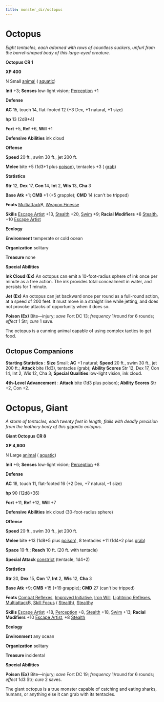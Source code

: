 ```yaml
---
title: monster_dir/octopus
---
```

# Octopus

_Eight tentacles, each adorned with rows of countless suckers, unfurl from the barrel-shaped body of this large-eyed creature._

**Octopus CR 1**

**XP 400**

N Small [animal](creatureTypes#_animal) ( [aquatic](creatureTypes#_aquatic-subtype))

**Init** +3; **Senses** low-light vision; [Perception](../skill_dir/perception#_perception) +1

**Defense**

**AC** 15, touch 14, flat-footed 12 (+3 Dex, +1 natural, +1 size)

**hp** 13 (2d8+4)

**Fort** +5, **Ref** +6, **Will** +1

**Defensive Abilities** ink cloud

**Offense**

**Speed** 20 ft., swim 30 ft., jet 200 ft.

**Melee** bite +5 (1d3+1 plus [poison](universalMonsterRules#_poison)), tentacles +3 ( [grab](universalMonsterRules#_grab))

**Statistics**

**Str** 12, **Dex** 17, **Con** 14, **Int** 2, **Wis** 13, **Cha** 3

**Base Atk** +1; **CMB** +1 (+5 grapple); **CMD** 14 (can't be tripped)

**Feats** [Multiattack](monsterFeats#_multiattack)B, [Weapon Finesse](../feats#_weapon-finesse)

**Skills** [Escape Artist](../skill_dir/escapeArtist#_escape-artist) +13, [Stealth](../skill_dir/stealth#_stealth) +20, [Swim](../skill_dir/swim#_swim) +9; **Racial Modifiers** +8 [Stealth](../skill_dir/stealth#_stealth), +10 [Escape Artist](../skill_dir/escapeArtist#_escape-artist)

**Ecology**

**Environment** temperate or cold ocean

**Organization** solitary

**Treasure** none

**Special Abilities**

**Ink Cloud (Ex)** An octopus can emit a 10-foot-radius sphere of ink once per minute as a free action. The ink provides total concealment in water, and persists for 1 minute.

**Jet (Ex)** An octopus can jet backward once per round as a full-round action, at a speed of 200 feet. It must move in a straight line while jetting, and does not provoke attacks of opportunity when it does so.

**Poison (Ex)** Bite—injury; _save_ Fort DC 13; _frequency_ 1/round for 6 rounds; _effect_ 1 Str; _cure_ 1 save.

The octopus is a cunning animal capable of using complex tactics to get food.

## Octopus Companions

**Starting Statistics** : **Size** Small; **AC** +1 natural; **Speed** 20 ft., swim 30 ft., jet 200 ft.; **Attack** bite (1d3), tentacles (grab); **Ability Scores** Str 12, Dex 17, Con 14, Int 2, Wis 12, Cha 3; **Special Qualities** low-light vision, ink cloud.

**4th-Level Advancement** : **Attack** bite (1d3 plus poison); **Ability Scores** Str +2, Con +2.

# Octopus, Giant

_A storm of tentacles, each twenty feet in length, flails with deadly precision from the leathery body of this gigantic octopus._

**Giant Octopus CR 8**

**XP 4,800**

N Large [animal](creatureTypes#_animal) ( [aquatic](creatureTypes#_aquatic-subtype))

**Init** +6; **Senses** low-light vision; [Perception](../skill_dir/perception#_perception) +8

**Defense**

**AC** 18, touch 11, flat-footed 16 (+2 Dex, +7 natural, –1 size)

**hp** 90 (12d8+36)

**Fort** +11, **Ref** +12, **Will** +7

**Defensive Abilities** ink cloud (30-foot-radius sphere)

**Offense**

**Speed** 20 ft., swim 30 ft., jet 200 ft.

**Melee** bite +13 (1d8+5 plus [poison](universalMonsterRules#_poison)), 8 tentacles +11 (1d4+2 plus [grab](universalMonsterRules#_grab))

**Space** 10 ft.; **Reach** 10 ft. (20 ft. with tentacle)

**Special Attack** [constrict](universalMonsterRules#_constrict) (tentacle, 1d4+2)

**Statistics**

**Str** 20, **Dex** 15, **Con** 17, **Int** 2, **Wis** 12, **Cha** 3

**Base Atk** +9; **CMB** +15 (+19 grapple); **CMD** 27 (can't be tripped)

**Feats** [Combat Reflexes](../feats#_combat-reflexes), [Improved Initiative](../feats#_improved-initiative), [Iron Will](../feats#_iron-will), [Lightning Reflexes](../feats#_lightning-reflexes), [Multiattack](monsterFeats#_multiattack)B, [Skill Focus](../feats#_skill-focus) ( [Stealth](../skill_dir/stealth#_stealth)), [Stealthy](../feats#_stealthy)

**Skills** [Escape Artist](../skill_dir/escapeArtist#_escape-artist) +18, [Perception](../skill_dir/perception#_perception) +8, [Stealth](../skill_dir/stealth#_stealth) +18, [Swim](../skill_dir/swim#_swim) +13; **Racial Modifiers** +10 [Escape Artist](../skill_dir/escapeArtist#_escape-artist), +8 [Stealth](../skill_dir/stealth#_stealth)

**Ecology**

**Environment** any ocean

**Organization** solitary

**Treasure** incidental

**Special Abilities**

**Poison (Ex)** Bite—injury; _save_ Fort DC 19; _frequency_ 1/round for 6 rounds; _effect_ 1d3 Str; _cure_ 2 saves.

The giant octopus is a true monster capable of catching and eating sharks, humans, or anything else it can grab with its tentacles.

